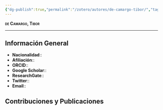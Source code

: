 ```yaml
---
{"dg-publish":true,"permalink":"/zotero/autores/de-camargo-tibor/","tags":["#autor","#researcher"]}
---
```



<span style="font-variant:small-caps; font-weight: bold;"> de Camargo, Tibor </span>

---


## Información General

- **Nacionalidad**:: 
- **Afiliación**:: 
- **ORCID**:: 
- **Google Scholar**:: 
- **ResearchGate**:: 
- **Twitter**:: 
- **Email**::
  
## Contribuciones y Publicaciones






